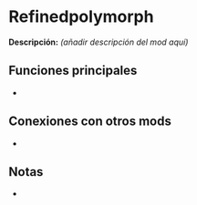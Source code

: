 # Refinedpolymorph

**Descripción:** *(añadir descripción del mod aquí)*

## Funciones principales
- 

## Conexiones con otros mods
- 

## Notas
- 
